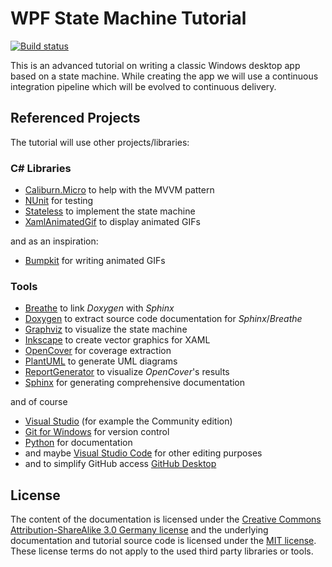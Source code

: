 # WPF State Machine Tutorial

[![Build status](https://ci.appveyor.com/api/projects/status/s8xeie2h882oqiih/branch/master?svg=true)](https://ci.appveyor.com/project/parsd/wpf-state-machine-tutorial/branch/master)

This is an advanced tutorial on writing a classic Windows desktop app based on a state machine. While creating the app we will use a continuous integration pipeline which will be evolved to continuous delivery.

## Referenced Projects

The tutorial will use other projects/libraries:

### C# Libraries

* [Caliburn.Micro](https://github.com/Caliburn-Micro/Caliburn.Micro) to help with the MVVM pattern
* [NUnit](https://github.com/nunit/nunit) for testing
* [Stateless](https://github.com/dotnet-state-machine/stateless) to implement the state machine
* [XamlAnimatedGif](https://github.com/XamlAnimatedGif/XamlAnimatedGif) to display animated GIFs

and as an inspiration:

* [Bumpkit](https://github.com/DataDink/Bumpkit) for writing animated GIFs

### Tools

* [Breathe](https://github.com/michaeljones/breathe) to link _Doxygen_ with _Sphinx_
* [Doxygen](https://github.com/doxygen/doxygen) to extract source code documentation for _Sphinx_/_Breathe_
* [Graphviz](https://github.com/ellson/graphviz) to visualize the state machine
* [Inkscape](https://inkscape.org) to create vector graphics for XAML
* [OpenCover](https://github.com/OpenCover/opencover) for coverage extraction
* [PlantUML](https://github.com/plantuml/plantuml) to generate UML diagrams
* [ReportGenerator](https://github.com/danielpalme/ReportGenerator) to visualize _OpenCover_'s results
* [Sphinx](https://github.com/sphinx-doc/sphinx) for generating comprehensive documentation

and of course

* [Visual Studio](https://www.visualstudio.com) (for example the Community edition)
* [Git for Windows](https://git-scm.com/download/win) for version control
* [Python](https://python.org) for documentation
* and maybe [Visual Studio Code](https://code.visualstudio.com/) for other editing purposes
* and to simplify GitHub access [GitHub Desktop](https://desktop.github.com/)

## License

The content of the documentation is licensed under the [Creative Commons Attribution-ShareAlike 3.0 Germany license](https://creativecommons.org/licenses/by-sa/3.0/de/deed.en) and the underlying documentation and tutorial source code is licensed under the [MIT license](https://opensource.org/licenses/mit-license.php). These license terms do not apply to the used third party libraries or tools.
